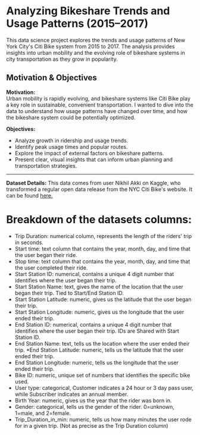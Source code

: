 #  Analyzing Bikeshare Trends and Usage Patterns (2015–2017)

This data science project explores the trends and usage patterns of New York City's Citi Bike system from 2015 to 2017. The analysis provides insights into urban mobility and the evolving role of bikeshare systems in city transportation as they grow in popularity.

## Motivation & Objectives

**Motivation:**  
Urban mobility is rapidly evolving, and bikeshare systems like Citi Bike play a key role in sustainable, convenient transportation. I wanted to dive into the data to understand how usage patterns have changed over time, and how the bikeshare system could be potentially optimized.

**Objectives:**
- Analyze growth in ridership and usage trends.
- Identify peak usage times and popular routes.
- Explore the impact of external factors on bikeshare patterns.
- Present clear, visual insights that can inform urban planning and transportation strategies.

----

**Dataset Details:**
This data comes from user Nikhil Akki on Kaggle, who transformed a regular open data release from the NYC Citi Bike's website.
It can be found [here.](https://www.kaggle.com/datasets/akkithetechie/new-york-city-bike-share-dataset/data?select=NYC-BikeShare-2015-2017-combined.csv)
# Breakdown of the datasets columns: 
* Trip Duration: numerical column, represents the length of the riders' trip in seconds.
* Start time: text column that contains the year, month, day, and time that the user began their ride.
* Stop time: text column that contains the year, month, day, and time that the user completed their ride.
* Start Station ID: numerical, contains a unique 4 digit number that identifies where the user began their trip.
* Start Station Name: text, gives the name of the location that the user began their trip. Tied to Start/End Station ID.
* Start Station Latitude: numeric, gives us the latitude that the user began their trip.
* Start Station Longitude: numeric, gives us the longitude that the user ended their trip.
* End Station ID: numerical, contains a unique 4 digit number that identifies where the user began their trip. IDs are Shared with Start Station ID.
* End Station Name: text, tells us the location where the user ended their trip.
*End Station Latitude: numeric, tells us the latitude that the user ended their trip.
* End Station Longitude: numeric, tells us the longitude that the user ended their trip.
* Bike ID: numeric, unique set of numbers that identifies the specific bike used.
* User type: categorical, Customer indicates a 24 hour or 3 day pass user, while Subscriber indicates an annual member.
* Birth Year: numeric, gives us the year that the rider was born in.
* Gender: categorical, tells us the gender of the rider. 0=unknown, 1=male, and 2=female.
* Trip_Duration_in_min: numeric, tells us how many minutes the user rode for in a given trip. (Not as precise as the Trip Duration column)

